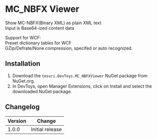 # MC_NBFX Viewer

Show MC-NBFX(Binary XML) as plain XML text  
Input is Base64-ized content data

Support for WCF:  
Preset dictionary tables for WCF  
GZip/Defrate/None compression, specifed or auto recognized.


## Installation
1. Download the `tesuri.DevToys.MC_NBFXViewer` NuGet package from NuGet.org.  
2. In DevToys, open Manager Extensions, click on Install and select the downloaded NuGet package.

## Changelog 


|Version|Change|
|---|---|
|1.0.0|Initial release|
